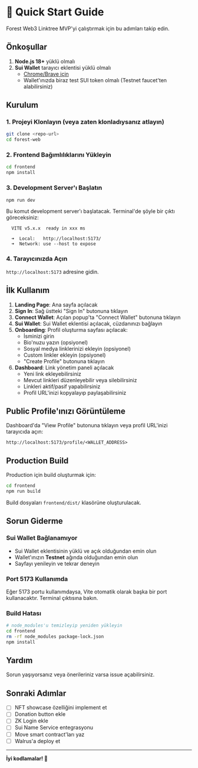 # 🚀 Quick Start Guide

Forest Web3 Linktree MVP'yi çalıştırmak için bu adımları takip edin.

## Önkoşullar

1. **Node.js 18+** yüklü olmalı
2. **Sui Wallet** tarayıcı eklentisi yüklü olmalı
   - [Chrome/Brave için](https://chrome.google.com/webstore/detail/sui-wallet)
   - Wallet'ınızda biraz test SUI token olmalı (Testnet faucet'ten alabilirsiniz)

## Kurulum

### 1. Projeyi Klonlayın (veya zaten klonladıysanız atlayın)

```bash
git clone <repo-url>
cd forest-web
```

### 2. Frontend Bağımlılıklarını Yükleyin

```bash
cd frontend
npm install
```

### 3. Development Server'ı Başlatın

```bash
npm run dev
```

Bu komut development server'ı başlatacak. Terminal'de şöyle bir çıktı göreceksiniz:

```
  VITE v5.x.x  ready in xxx ms

  ➜  Local:   http://localhost:5173/
  ➜  Network: use --host to expose
```

### 4. Tarayıcınızda Açın

`http://localhost:5173` adresine gidin.

## İlk Kullanım

1. **Landing Page**: Ana sayfa açılacak
2. **Sign In**: Sağ üstteki "Sign In" butonuna tıklayın
3. **Connect Wallet**: Açılan popup'ta "Connect Wallet" butonuna tıklayın
4. **Sui Wallet**: Sui Wallet eklentisi açılacak, cüzdanınızı bağlayın
5. **Onboarding**: Profil oluşturma sayfası açılacak:
   - İsminizi girin
   - Bio'nuzu yazın (opsiyonel)
   - Sosyal medya linklerinizi ekleyin (opsiyonel)
   - Custom linkler ekleyin (opsiyonel)
   - "Create Profile" butonuna tıklayın
6. **Dashboard**: Link yönetim paneli açılacak
   - Yeni link ekleyebilirsiniz
   - Mevcut linkleri düzenleyebilir veya silebilirsiniz
   - Linkleri aktif/pasif yapabilirsiniz
   - Profil URL'inizi kopyalayıp paylaşabilirsiniz

## Public Profile'ınızı Görüntüleme

Dashboard'da "View Profile" butonuna tıklayın veya profil URL'inizi tarayıcıda açın:
```
http://localhost:5173/profile/<WALLET_ADDRESS>
```

## Production Build

Production için build oluşturmak için:

```bash
cd frontend
npm run build
```

Build dosyaları `frontend/dist/` klasörüne oluşturulacak.

## Sorun Giderme

### Sui Wallet Bağlanamıyor

- Sui Wallet eklentisinin yüklü ve açık olduğundan emin olun
- Wallet'ınızın **Testnet** ağında olduğundan emin olun
- Sayfayı yenileyin ve tekrar deneyin

### Port 5173 Kullanımda

Eğer 5173 portu kullanımdaysa, Vite otomatik olarak başka bir port kullanacaktır. Terminal çıktısına bakın.

### Build Hatası

```bash
# node_modules'u temizleyip yeniden yükleyin
cd frontend
rm -rf node_modules package-lock.json
npm install
```

## Yardım

Sorun yaşıyorsanız veya önerileriniz varsa issue açabilirsiniz.

## Sonraki Adımlar

- [ ] NFT showcase özelliğini implement et
- [ ] Donation button ekle
- [ ] ZK Login ekle
- [ ] Sui Name Service entegrasyonu
- [ ] Move smart contract'ları yaz
- [ ] Walrus'a deploy et

---

**İyi kodlamalar! 🌲**




